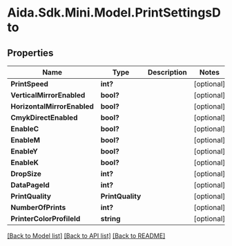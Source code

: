 # Aida.Sdk.Mini.Model.PrintSettingsDto

## Properties

Name | Type | Description | Notes
------------ | ------------- | ------------- | -------------
**PrintSpeed** | **int?** |  | [optional] 
**VerticalMirrorEnabled** | **bool?** |  | [optional] 
**HorizontalMirrorEnabled** | **bool?** |  | [optional] 
**CmykDirectEnabled** | **bool?** |  | [optional] 
**EnableC** | **bool?** |  | [optional] 
**EnableM** | **bool?** |  | [optional] 
**EnableY** | **bool?** |  | [optional] 
**EnableK** | **bool?** |  | [optional] 
**DropSize** | **int?** |  | [optional] 
**DataPageId** | **int?** |  | [optional] 
**PrintQuality** | **PrintQuality** |  | [optional] 
**NumberOfPrints** | **int?** |  | [optional] 
**PrinterColorProfileId** | **string** |  | [optional] 

[[Back to Model list]](../README.md#documentation-for-models) [[Back to API list]](../README.md#documentation-for-api-endpoints) [[Back to README]](../README.md)

